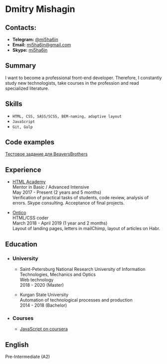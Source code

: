 # Dmitry Mishagin

## Contacts:
  - **Telegram:** [@mi5ha6in](https://t.me/mi5ha6in)
  - **Email:** [mi5ha6in@gmail.com](mailto:mi5ha6in@gmail.com)
  - **Skype:** [mi5ha6in](https://join.skype.com/invite/jGSEjF4gT7Cg)
  
## Summary
I want to become a professional front-end developer.
Therefore, I constantly study new technologists,
take courses in the profession and read specialized literature.

## Skills
- `HTML, CSS, SASS/SCSS, BEM-naming, adaptive layout` 
- `JavaScript`
- `Git, Gulp`

## Code examples
[Тестовое задание для BeaversBrothers](https://github.com/mi5ha6in/test-task)

## Experience
- [HTML Academy](https://htmlacademy.ru/)  
Mentor in Basic / Advanced Intensive  
May 2017 - Present (2 years and 5 months)  
Verification of practical tasks of students, code review, analysis of errors. Skype consulting. Acceptance of final projects.

- [Ontico](https://ontico.ru/)  
HTML/CSS coder  
March 2018 - April 2019 (1 year and 2 months)  
Layout of landing pages, letters in mailChimp, layout of articles on Habr.

## Education  
 - ### University  
 
    - Saint-Petersburg National Research University of Information Technologies, Mechanics and Optics  
Web technology  
2018 - 2020 (Master)

    - Kurgan State University  
Automation of technological processes and production  
2014 - 2018 (Bachelor)  

 - ### Courses
 
   - [JavaScript on coursera](https://www.coursera.org/account/accomplishments/records/KUMGPJ7WQ2XD) 

## English
Pre-Intermediate (A2)

